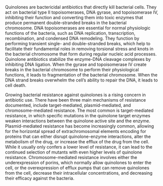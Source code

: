 Quinolones are bactericidal antibiotics that directly kill bacterial cells. They act on bacterial type II topoisomerases, DNA gyrase, and topoisomerase IV, inhibiting their function and converting them into toxic enzymes that produce permanent double-stranded breaks in the bacterial chromosome. DNA topoisomerases are essential for normal physiologic functions of the bacteria, such as DNA replication, transcription, recombination, and condensed DNA remodeling. They function by performing transient single- and double-stranded breaks, which help to facilitate their fundamental roles in removing torsional stress and knots in the bacterial chromosome that form during regular nucleic acid processes. Quinolone antibiotics stabilize the enzyme-DNA cleavage complexes by inhibiting DNA ligation. When the gyrase and topoisomerase IV create breaks in the bacterial chromosome to perform their physiological functions, it leads to fragmentation of the bacterial chromosome. When the DNA strand breaks overwhelm the cell’s ability to repair the DNA, it leads to cell death.

Growing bacterial resistance against quinolones is a rising concern in antibiotic use. There have been three main mechanisms of resistance documented, include target-mediated, plasmid-mediated, and chromosome-mediated resistance. The most common is target-mediated resistance, in which specific mutations in the quinolone target enzymes weaken interactions between the quinolone active site and the enzyme. Plasmid-mediated resistance has become increasingly common, allowing for the horizontal spread of extrachromosomal elements encoding for proteins that can either disrupt quinolone-enzyme interactions, alter the metabolism of the drug, or increase the efflux of the drug from the cell. While it usually only confers a lower level of resistance, it can lead to the continued selection of mutants with even higher levels of quinolone resistance. Chromosome-mediated resistance involves either the underexpression of porins, which normally allow quinolones to enter the cell, or the overexpression of efflux pumps that can remove quinolones from the cell, decrease their intracellular concentrations, and decreasing their efficacy against the bacteria.